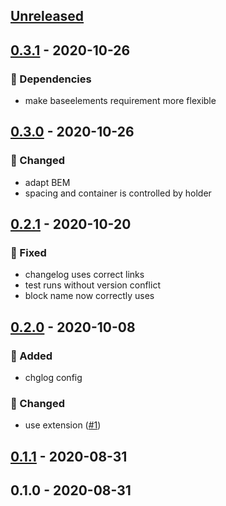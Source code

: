 <a name="unreleased"></a>
## [Unreleased]


<a name="0.3.1"></a>
## [0.3.1] - 2020-10-26
### 🧬 Dependencies
- make baseelements requirement more flexible


<a name="0.3.0"></a>
## [0.3.0] - 2020-10-26
### 🔧 Changed
- adapt BEM
- spacing and container is controlled by holder


<a name="0.2.1"></a>
## [0.2.1] - 2020-10-20
### 🐞 Fixed
- changelog uses correct links
- test runs without version conflict
- block name now correctly uses


<a name="0.2.0"></a>
## [0.2.0] - 2020-10-08
### 🍰 Added
- chglog config

### 🔧 Changed
- use extension ([#1](https://github.com/syntro-opensource/silverstripe-elemental-bootstrap-spotlightsection/issues/1))


<a name="0.1.1"></a>
## [0.1.1] - 2020-08-31

<a name="0.1.0"></a>
## 0.1.0 - 2020-08-31

[Unreleased]: https://github.com/syntro-opensource/silverstripe-elemental-bootstrap-spotlightsection/compare/0.3.1...HEAD
[0.3.1]: https://github.com/syntro-opensource/silverstripe-elemental-bootstrap-spotlightsection/compare/0.3.0...0.3.1
[0.3.0]: https://github.com/syntro-opensource/silverstripe-elemental-bootstrap-spotlightsection/compare/0.2.1...0.3.0
[0.2.1]: https://github.com/syntro-opensource/silverstripe-elemental-bootstrap-spotlightsection/compare/0.2.0...0.2.1
[0.2.0]: https://github.com/syntro-opensource/silverstripe-elemental-bootstrap-spotlightsection/compare/0.1.1...0.2.0
[0.1.1]: https://github.com/syntro-opensource/silverstripe-elemental-bootstrap-spotlightsection/compare/0.1.0...0.1.1
